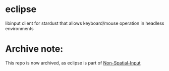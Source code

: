 # eclipse
libinput client for stardust that allows keyboard/mouse operation in headless environments

# Archive note:
This repo is now archived, as eclipse is part of [Non-Spatial-Input](https://github.com/StardustXR/non-spatial-input)
